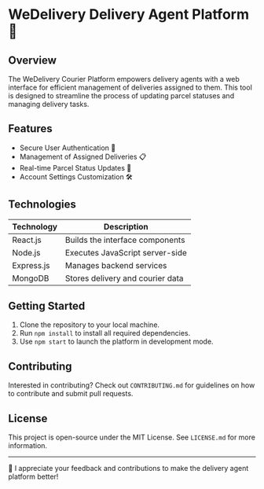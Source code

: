 # WeDelivery Delivery Agent Platform 🚚

## Overview
The WeDelivery Courier Platform empowers delivery agents with a web interface for efficient management of deliveries assigned to them. This tool is designed to streamline the process of updating parcel statuses and managing delivery tasks.

## Features

- Secure User Authentication 🔑
- Management of Assigned Deliveries 📋
- Real-time Parcel Status Updates 🔄
- Account Settings Customization 🛠️

## Technologies

| Technology | Description                       |
|------------|-----------------------------------|
| React.js   | Builds the interface components |
| Node.js    | Executes JavaScript server-side |
| Express.js | Manages backend services |
| MongoDB    | Stores delivery and courier data |

## Getting Started

1. Clone the repository to your local machine.
2. Run `npm install` to install all required dependencies.
3. Use `npm start` to launch the platform in development mode.

## Contributing

Interested in contributing? Check out `CONTRIBUTING.md` for guidelines on how to contribute and submit pull requests.

## License

This project is open-source under the MIT License. See `LICENSE.md` for more information.

---

🌟 I appreciate your feedback and contributions to make the delivery agent platform better!
